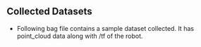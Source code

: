 ## Collected Datasets
- Following bag file contains a sample dataset collected. It has point_cloud data along with /tf of the robot.

